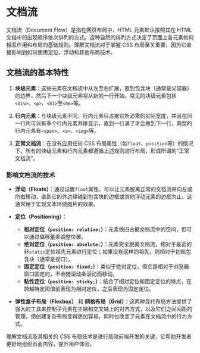 # 文档流

文档流（Document Flow）是指在网页布局中，HTML 元素默认按照其在 HTML 文档中的出现顺序依次排列的方式。这种自然的排列方式决定了页面上各元素如何相互作用和布局的基础规则。理解文档流对于掌握 CSS 布局至关重要，因为它直接影响到如何使用定位、浮动和其他布局技术。

## 文档流的基本特性

1. **块级元素**：这些元素在文档流中从左至右扩展，直到包含块（通常是父容器）的边界，然后下一个块级元素将从新的一行开始。常见的块级元素包括`<div>`、`<p>`、`<h1>`至`<h6>`等。

2. **行内元素**：与块级元素不同，行内元素只占据它所必需的实际宽度，并且在同一行内可以有多个行内元素并排显示，直到一行满了才会换到下一行。典型的行内元素有`<span>`、`<a>`、`<img>`等。

3. **正常文档流**：在没有应用任何 CSS 布局属性（如`float`、`position`等）的情况下，所有的块级元素和行内元素都遵循上述规则进行布局，形成所谓的“正常文档流”。

### 影响文档流的技术

- **浮动（Floats）**：通过设置`float`属性，可以让元素脱离正常的文档流并向左或向右移动，直到它的外边缘碰到包含块的边框或其他浮动元素的边框为止。这通常用于实现文本环绕图片的效果。

- **定位（Positioning）**：

  - **相对定位（`position: relative;`）**：元素依旧占据文档流中的空间，但可以通过偏移量来调整位置。
  - **绝对定位（`position: absolute;`）**：元素完全脱离文档流，相对于最近的非`static`定位祖先元素进行定位；如果没有这样的祖先，则相对于初始包含块（通常是视口）。
  - **固定定位（`position: fixed;`）**：类似于绝对定位，但它是相对于浏览器窗口固定的，不会随滚动条滚动而移动。
  - **粘性定位（`position: sticky;`）**：结合了相对定位和固定定位的特点，在跨越特定阈值前表现为相对定位，之后表现为固定定位。

- **弹性盒子布局（Flexbox）** 和 **网格布局（Grid）**：这两种现代布局方法提供了强大的工具来控制子元素在主轴和交叉轴上的对齐方式，以及它们之间间距的管理，使创建复杂布局变得更加容易，同时也改变了元素在文档流中的行为方式。

理解文档流及其相关的 CSS 布局技术是进行高效前端开发的关键，它帮助开发者更好地组织页面内容，提升用户体验。
